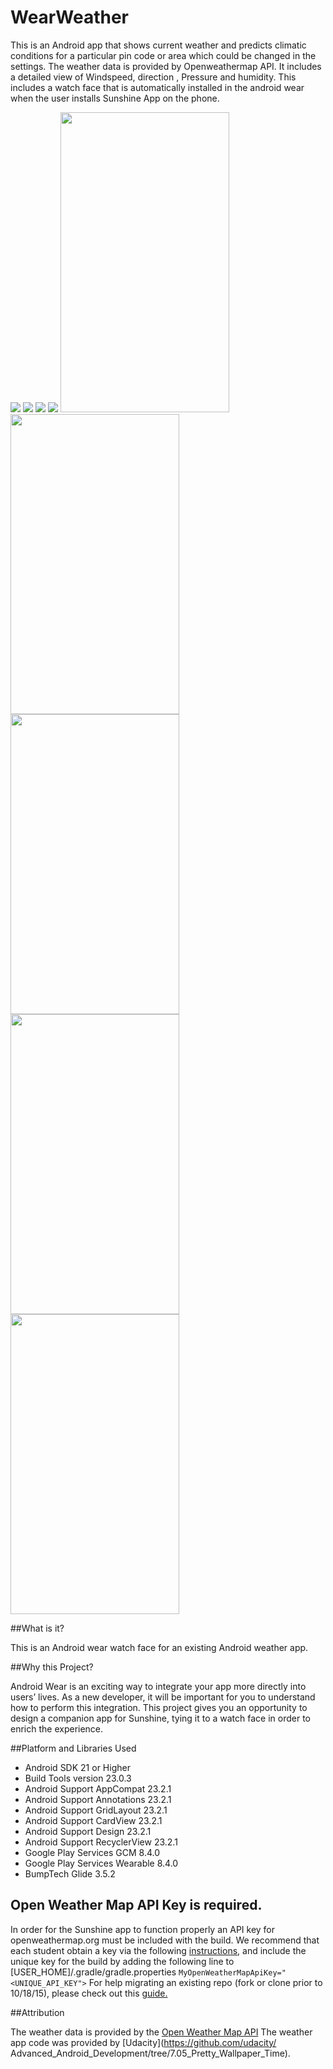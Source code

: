 # WearWeather

This is an Android app that shows current weather and predicts climatic conditions for a particular pin code or area which could be changed in the settings. The weather data is provided by Openweathermap API. It includes a detailed view of Windspeed, direction , Pressure and humidity. This includes a watch face that is automatically installed in the android wear when the user installs Sunshine App on the phone.

<img src="https://raw.githubusercontent.com/aashishvanand/WearWeather/master/images/circle.png"/>
<img src="https://raw.githubusercontent.com/aashishvanand/WearWeather/master/images/circle_ambient.png.png"/>
<img src="https://raw.githubusercontent.com/aashishvanand/WearWeather/master/images/square.png"/>
<img src="https://raw.githubusercontent.com/aashishvanand/WearWeather/master/images/square_ambient.png.png"/>

<img src="https://raw.githubusercontent.com/aashishvanand/WearWeather/master/Screenshots/Screenshot_20161030-194148_framed.png" height=480 width =270/>
<img src="https://raw.githubusercontent.com/aashishvanand/WearWeather/master/Screenshots/Screenshot_20161030-194153_framed.png" height=480 width =270/>
<img src="https://raw.githubusercontent.com/aashishvanand/WearWeather/master/Screenshots/Screenshot_20161030-194201_framed.png" height=480 width =270/>
<img src="https://raw.githubusercontent.com/aashishvanand/WearWeather/master/Screenshots/Screenshot_20161030-194215_framed.png" height=480 width =270/>
<img src="https://raw.githubusercontent.com/aashishvanand/WearWeather/master/Screenshots/Screenshot_20161030-194220_framed.png" height=480 width =270/>


##What is it?

This is an Android wear watch face for an existing Android weather app.

##Why this Project?

Android Wear is an exciting way to integrate your app more directly into users’ lives. As a new developer, it will be important for you to understand how to perform this integration. This project gives you an opportunity to design a companion app for Sunshine, tying it to a watch face in order to enrich the experience.

##Platform and Libraries Used

- Android SDK 21 or Higher
- Build Tools version 23.0.3
- Android Support AppCompat 23.2.1
- Android Support Annotations 23.2.1
- Android Support GridLayout 23.2.1
- Android Support CardView 23.2.1
- Android Support Design 23.2.1
- Android Support RecyclerView 23.2.1
- Google Play Services GCM 8.4.0
- Google Play Services Wearable 8.4.0
- BumpTech Glide 3.5.2

## Open Weather Map API Key is required.

In order for the Sunshine app to function properly an API key for openweathermap.org must be included with the build.
We recommend that each student obtain a key via the following [instructions](http://openweathermap.org/appid#use), and include the unique key for the build by adding the following line to [USER_HOME]/.gradle/gradle.properties
`MyOpenWeatherMapApiKey="<UNIQUE_API_KEY">`
For help migrating an existing repo (fork or clone prior to 10/18/15), please check out this [guide.](https://docs.google.com/document/d/1e8LXahedBlCW1_dp_FyvQ3ugUAwUBJDuJCoKf3tgNVs/pub?embedded=true)

##Attribution

The weather data is provided by the [Open Weather Map API](http://openweathermap.org/api)
The weather app code was provided by [Udacity](https://github.com/udacity/
Advanced_Android_Development/tree/7.05_Pretty_Wallpaper_Time).  
